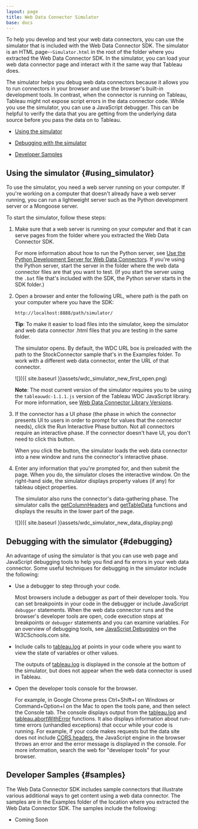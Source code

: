 ```yaml
---
layout: page
title: Web Data Connector Simulator
base: docs
---
```


To help you develop and test your web data connectors, you can use the
simulator that is included with the Web Data Connector SDK. The
simulator is an HTML page--`Simulator.html` in the root of the folder
where you extracted the Web Data Connector SDK. In the simulator, you
can load your web data connector page and interact with it the same way
that Tableau does.

The simulator helps you debug web data connectors because it allows you
to run connectors in your browser and use the browser's built-in
development tools. In contrast, when the connector is running on
Tableau, Tableau might not expose script errors in the data connector
code. While you use the simulator, you can use a JavaScript debugger.
This can be helpful to verify the data that you are getting from the
underlying data source before you pass the data on to Tableau.

-   [Using the simulator](#using_simulator)

-   [Debugging with the simulator](#debugging)

-   [Developer Samples](#samples)


Using the simulator {#using_simulator}
-------------------

To use the simulator, you need a web server running on your computer. If
you're working on a computer that doesn't already have a web server
running, you can run a lightweight server such as the Python development
server or a Mongoose server.

To start the simulator, follow these steps:

1.  Make sure that a web server is running on your computer and that it
    can serve pages from the folder where you extracted the Web Data
    Connector SDK.

    For more information about how to run the Python server, see [Use
    the Python Development Server for Web Data
    Connectors](wdc_sdk_using_python_server.html). If you're
    using the Python server, start the server in the folder where the
    web data connector files are that you want to test. (If you start
    the server using the `.bat` file that's included with the SDK, the
    Python server starts in the SDK folder.)

2.  Open a browser and enter the following URL, where <span
    class="api-placeholder">path</span> is the path on your computer
    where you have the SDK:

    `http://localhost:8888/path/simulator/`

    **Tip**: To make it easier to load files into the simulator, keep
    the simulator and web data connector .html files that you are
    testing in the same folder.

    The simulator opens. By default, the <span
    class="uicontrol">WDC URL</span> box is preloaded with the path to
    the StockConnector sample that's in the Examples folder. To work
    with a different web data connector, enter the URL of
    that connector.

    ![]({{ site.baseurl }}assets/wdc_simulator_new_first_open.png)

    **Note**: The most current version of the simulator requires you to
    be using the `tableauwdc-1.1.1.js` version of the Tableau WDC
    JavaScript library. For more information, see [Web Data Connector
    Library Versions](wdc-library-versions.html).

3.  If the connector has a UI phase (the phase in which the connector
    presents UI to users in order to prompt for values that the
    connector needs), click the <span class="uicontrol">Run Interactive
    Phase</span> button. Not all connectors require an
    interactive phase. If the connector doesn't have UI, you don't need
    to click this button.

    When you click the button, the simulator loads the web data
    connector into a new window and runs the connector's
    interactive phase.

4.  Enter any information that you're prompted for, and then submit
    the page. When you do, the simulator closes the interactive window.
    On the right-hand side, the simulator displays property values
    (if any) for <span class="api-command-ref">tableau</span>
    object properties.

    The simulator also runs the connector's data-gathering phase. The
    simulator calls the
    [getColumnHeaders](wdc_ref.html#connector_getColumnHeaders) and
    [getTableData](wdc_ref.html#connector_getTableData) functions and
    displays the results in the lower part of the page.

    ![]({{ site.baseurl }}assets/wdc_simulator_new_data_display.png)

Debugging with the simulator {#debugging}
----------------------------

An advantage of using the simulator is that you can use web page and
JavaScript debugging tools to help you find and fix errors in your web
data connector. Some useful techniques for debugging in the simulator
include the following:

-   Use a debugger to step through your code.

    Most browsers include a debugger as part of their developer tools.
    You can set breakpoints in your code in the debugger or include
    JavaScript `debugger` statements. When the web data connector runs
    and the browser's developer tools are open, code execution stops at
    breakpoints or `debugger` statements and you can examine variables.
    For an overview of debugging tools, see [JavaScript
    Debugging](http://www.w3schools.com/js/js_debugging.asp) on the
    W3CSchools.com site.

-   Include calls to [tableau.log](wdc_ref.html#tableau_functions_log) at
    points in your code where you want to view the state of variables or
    other values.

    The outputs of [tableau.log](wdc_ref.html#tableau_functions_log) is
    displayed in the console at the bottom of the simulator, but does
    not appear when the web data connector is used in Tableau.

-   Open the developer tools console for the browser.

    For example, in Google Chrome press Ctrl+Shift+I on Windows or
    Command+Option+I on the Mac to open the tools pane, and then select
    the <span class="uicontrol">Console</span> tab. The console displays
    output from the [tableau.log](wdc_ref.html#tableau_functions_log) and
    [tableau.abortWithError](wdc_ref.html#tableau_functions_abortWithError) functions.
    It also displays information about run-time errors
    (unhandled exceptions) that occur while your code is running. For
    example, if your code makes requests but the data site does not
    include [CORS headers](wdc_cors.html), the JavaScript engine in the
    browser throws an error and the error message is displayed in
    the console. For more information, search the web for "developer
    tools" for your browser.

Developer Samples {#samples}
----------------------------

The Web Data Connector SDK includes sample connectors that illustrate
various additional ways to get content using a web data connector. The
samples are in the Examples folder of the location where you extracted
the Web Data Connector SDK. The samples include the following:

-   Coming Soon
